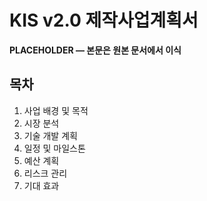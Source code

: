 # KIS v2.0 제작사업계획서

**PLACEHOLDER — 본문은 원본 문서에서 이식**

## 목차

1. 사업 배경 및 목적
2. 시장 분석
3. 기술 개발 계획
4. 일정 및 마일스톤
5. 예산 계획
6. 리스크 관리
7. 기대 효과
